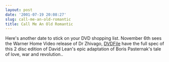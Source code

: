 ```yaml
---
layout: post
date: '2001-07-19 20:08:27'
slug: call-me-an-old-romantic
title: Call Me An Old Romantic
---
```


Here's another date to stick on your DVD shopping list. November 6th sees the Warner Home Video release of Dr Zhivago, [DVDFile](http://www.dvdfile.com/news/web_wire/press_release/titles/doctorzhivago.html) have the full spec of this 2 disc edition of David Lean's epic adaptation of Boris Pasternak's tale of love, war and revolution..
